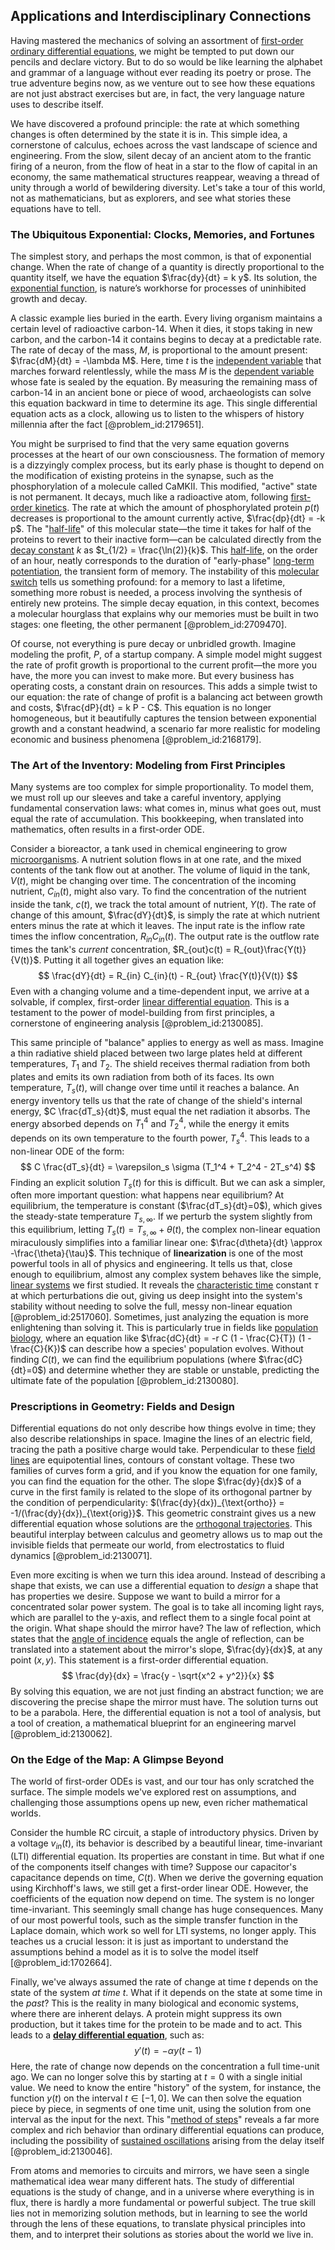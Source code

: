 ## Applications and Interdisciplinary Connections

Having mastered the mechanics of solving an assortment of [first-order ordinary differential equations](@article_id:263747), we might be tempted to put down our pencils and declare victory. But to do so would be like learning the alphabet and grammar of a language without ever reading its poetry or prose. The true adventure begins now, as we venture out to see how these equations are not just abstract exercises but are, in fact, the very language nature uses to describe itself.

We have discovered a profound principle: the rate at which something changes is often determined by the state it is in. This simple idea, a cornerstone of calculus, echoes across the vast landscape of science and engineering. From the slow, silent decay of an ancient atom to the frantic firing of a neuron, from the flow of heat in a star to the flow of capital in an economy, the same mathematical structures reappear, weaving a thread of unity through a world of bewildering diversity. Let's take a tour of this world, not as mathematicians, but as explorers, and see what stories these equations have to tell.

### The Ubiquitous Exponential: Clocks, Memories, and Fortunes

The simplest story, and perhaps the most common, is that of exponential change. When the rate of change of a quantity is directly proportional to the quantity itself, we have the equation $\frac{dy}{dt} = k y$. Its solution, the [exponential function](@article_id:160923), is nature’s workhorse for processes of uninhibited growth and decay.

A classic example lies buried in the earth. Every living organism maintains a certain level of radioactive carbon-14. When it dies, it stops taking in new carbon, and the carbon-14 it contains begins to decay at a predictable rate. The rate of decay of the mass, $M$, is proportional to the amount present: $\frac{dM}{dt} = -\lambda M$. Here, time $t$ is the [independent variable](@article_id:146312) that marches forward relentlessly, while the mass $M$ is the [dependent variable](@article_id:143183) whose fate is sealed by the equation. By measuring the remaining mass of carbon-14 in an ancient bone or piece of wood, archaeologists can solve this equation backward in time to determine its age. This single differential equation acts as a clock, allowing us to listen to the whispers of history millennia after the fact [@problem_id:2179651].

You might be surprised to find that the very same equation governs processes at the heart of our own consciousness. The formation of memory is a dizzyingly complex process, but its early phase is thought to depend on the modification of existing proteins in the synapse, such as the phosphorylation of a molecule called CaMKII. This modified, "active" state is not permanent. It decays, much like a radioactive atom, following [first-order kinetics](@article_id:183207). The rate at which the amount of phosphorylated protein $p(t)$ decreases is proportional to the amount currently active, $\frac{dp}{dt} = -k p$. The "[half-life](@article_id:144349)" of this molecular state—the time it takes for half of the proteins to revert to their inactive form—can be calculated directly from the [decay constant](@article_id:149036) $k$ as $t_{1/2} = \frac{\ln(2)}{k}$. This [half-life](@article_id:144349), on the order of an hour, neatly corresponds to the duration of "early-phase" [long-term potentiation](@article_id:138510), the transient form of memory. The instability of this [molecular switch](@article_id:270073) tells us something profound: for a memory to last a lifetime, something more robust is needed, a process involving the synthesis of entirely new proteins. The simple decay equation, in this context, becomes a molecular hourglass that explains why our memories must be built in two stages: one fleeting, the other permanent [@problem_id:2709470].

Of course, not everything is pure decay or unbridled growth. Imagine modeling the profit, $P$, of a startup company. A simple model might suggest the rate of profit growth is proportional to the current profit—the more you have, the more you can invest to make more. But every business has operating costs, a constant drain on resources. This adds a simple twist to our equation: the rate of change of profit is a balancing act between growth and costs, $\frac{dP}{dt} = k P - C$. This equation is no longer homogeneous, but it beautifully captures the tension between exponential growth and a constant headwind, a scenario far more realistic for modeling economic and business phenomena [@problem_id:2168179].

### The Art of the Inventory: Modeling from First Principles

Many systems are too complex for simple proportionality. To model them, we must roll up our sleeves and take a careful inventory, applying fundamental conservation laws: what comes in, minus what goes out, must equal the rate of accumulation. This bookkeeping, when translated into mathematics, often results in a first-order ODE.

Consider a bioreactor, a tank used in chemical engineering to grow [microorganisms](@article_id:163909). A nutrient solution flows in at one rate, and the mixed contents of the tank flow out at another. The volume of liquid in the tank, $V(t)$, might be changing over time. The concentration of the incoming nutrient, $C_{in}(t)$, might also vary. To find the concentration of the nutrient inside the tank, $c(t)$, we track the total amount of nutrient, $Y(t)$. The rate of change of this amount, $\frac{dY}{dt}$, is simply the rate at which nutrient enters minus the rate at which it leaves. The input rate is the inflow rate times the inflow concentration, $R_{in}C_{in}(t)$. The output rate is the outflow rate times the tank's *current* concentration, $R_{out}c(t) = R_{out}\frac{Y(t)}{V(t)}$. Putting it all together gives an equation like:
$$ \frac{dY}{dt} = R_{in} C_{in}(t) - R_{out} \frac{Y(t)}{V(t)} $$
Even with a changing volume and a time-dependent input, we arrive at a solvable, if complex, first-order [linear differential equation](@article_id:168568). This is a testament to the power of model-building from first principles, a cornerstone of engineering analysis [@problem_id:2130085].

This same principle of "balance" applies to energy as well as mass. Imagine a thin radiative shield placed between two large plates held at different temperatures, $T_1$ and $T_2$. The shield receives thermal radiation from both plates and emits its own radiation from both of its faces. Its own temperature, $T_s(t)$, will change over time until it reaches a balance. An energy inventory tells us that the rate of change of the shield's internal energy, $C \frac{dT_s}{dt}$, must equal the net radiation it absorbs. The energy absorbed depends on $T_1^4$ and $T_2^4$, while the energy it emits depends on its own temperature to the fourth power, $T_s^4$. This leads to a non-linear ODE of the form:
$$ C \frac{dT_s}{dt} = \varepsilon_s \sigma (T_1^4 + T_2^4 - 2T_s^4) $$
Finding an explicit solution $T_s(t)$ for this is difficult. But we can ask a simpler, often more important question: what happens near equilibrium? At equilibrium, the temperature is constant ($\frac{dT_s}{dt}=0$), which gives the steady-state temperature $T_{s, \infty}$. If we perturb the system slightly from this equilibrium, letting $T_s(t) = T_{s, \infty} + \theta(t)$, the complex non-linear equation miraculously simplifies into a familiar linear one: $\frac{d\theta}{dt} \approx -\frac{\theta}{\tau}$. This technique of **linearization** is one of the most powerful tools in all of physics and engineering. It tells us that, close enough to equilibrium, almost any complex system behaves like the simple, [linear systems](@article_id:147356) we first studied. It reveals the [characteristic time](@article_id:172978) constant $\tau$ at which perturbations die out, giving us deep insight into the system's stability without needing to solve the full, messy non-linear equation [@problem_id:2517060]. Sometimes, just analyzing the equation is more enlightening than solving it. This is particularly true in fields like [population biology](@article_id:153169), where an equation like $\frac{dC}{dt} = -r C (1 - \frac{C}{T}) (1 - \frac{C}{K})$ can describe how a species' population evolves. Without finding $C(t)$, we can find the equilibrium populations (where $\frac{dC}{dt}=0$) and determine whether they are stable or unstable, predicting the ultimate fate of the population [@problem_id:2130080].

### Prescriptions in Geometry: Fields and Design

Differential equations do not only describe how things evolve in time; they also describe relationships in space. Imagine the lines of an electric field, tracing the path a positive charge would take. Perpendicular to these [field lines](@article_id:171732) are equipotential lines, contours of constant voltage. These two families of curves form a grid, and if you know the equation for one family, you can find the equation for the other. The slope $\frac{dy}{dx}$ of a curve in the first family is related to the slope of its orthogonal partner by the condition of perpendicularity: $(\frac{dy}{dx})_{\text{ortho}} = -1/(\frac{dy}{dx})_{\text{orig}}$. This geometric constraint gives us a new differential equation whose solutions are the [orthogonal trajectories](@article_id:165030). This beautiful interplay between calculus and geometry allows us to map out the invisible fields that permeate our world, from electrostatics to fluid dynamics [@problem_id:2130071].

Even more exciting is when we turn this idea around. Instead of describing a shape that exists, we can use a differential equation to *design* a shape that has properties we desire. Suppose we want to build a mirror for a concentrated solar power system. The goal is to take all incoming light rays, which are parallel to the y-axis, and reflect them to a single focal point at the origin. What shape should the mirror have? The law of reflection, which states that the [angle of incidence](@article_id:192211) equals the angle of reflection, can be translated into a statement about the mirror's slope, $\frac{dy}{dx}$, at any point $(x,y)$. This statement is a first-order differential equation.
$$ \frac{dy}{dx} = \frac{y - \sqrt{x^2 + y^2}}{x} $$
By solving this equation, we are not just finding an abstract function; we are discovering the precise shape the mirror must have. The solution turns out to be a parabola. Here, the differential equation is not a tool of analysis, but a tool of creation, a mathematical blueprint for an engineering marvel [@problem_id:2130062].

### On the Edge of the Map: A Glimpse Beyond

The world of first-order ODEs is vast, and our tour has only scratched the surface. The simple models we've explored rest on assumptions, and challenging those assumptions opens up new, even richer mathematical worlds.

Consider the humble RC circuit, a staple of introductory physics. Driven by a voltage $v_{in}(t)$, its behavior is described by a beautiful linear, time-invariant (LTI) differential equation. Its properties are constant in time. But what if one of the components itself changes with time? Suppose our capacitor's capacitance depends on time, $C(t)$. When we derive the governing equation using Kirchhoff's laws, we still get a first-order linear ODE. However, the coefficients of the equation now depend on time. The system is no longer time-invariant. This seemingly small change has huge consequences. Many of our most powerful tools, such as the simple transfer function in the Laplace domain, which work so well for LTI systems, no longer apply. This teaches us a crucial lesson: it is just as important to understand the assumptions behind a model as it is to solve the model itself [@problem_id:1702664].

Finally, we've always assumed the rate of change at time $t$ depends on the state of the system *at time $t$*. What if it depends on the state at some time in the *past*? This is the reality in many biological and economic systems, where there are inherent delays. A protein might suppress its own production, but it takes time for the protein to be made and to act. This leads to a **[delay differential equation](@article_id:162414)**, such as:
$$ y'(t) = -\alpha y(t-1) $$
Here, the rate of change now depends on the concentration a full time-unit ago. We can no longer solve this by starting at $t=0$ with a single initial value. We need to know the entire "history" of the system, for instance, the function $y(t)$ on the interval $t \in [-1, 0]$. We can then solve the equation piece by piece, in segments of one time unit, using the solution from one interval as the input for the next. This "[method of steps](@article_id:202755)" reveals a far more complex and rich behavior than ordinary differential equations can produce, including the possibility of [sustained oscillations](@article_id:202076) arising from the delay itself [@problem_id:2130046].

From atoms and memories to circuits and mirrors, we have seen a single mathematical idea wear many different hats. The study of differential equations is the study of change, and in a universe where everything is in flux, there is hardly a more fundamental or powerful subject. The true skill lies not in memorizing solution methods, but in learning to see the world through the lens of these equations, to translate physical principles into them, and to interpret their solutions as stories about the world we live in.